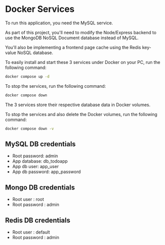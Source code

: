 # Docker Services

To run this application, you need the MySQL service.

As part of this project, you'll need to modify the Node/Express backend to use the MongoDB NoSQL Document database instead of MySQL.

You'll also be implementing a frontend page cache using the Redis key-value NoSQL database.

To easily install and start these 3 services under Docker on your PC, run the following command:

```sh
docker compose up -d
```

To stop the services, run the following command:

```sh
docker compose down
```

The 3 services store their respective database data in Docker volumes. 

To stop the services and also delete the Docker volumes, run the following command:

```sh
docker compose down -v
```

## MySQL DB credentials

- Root password: admin
- App database: db_todoapp
- App db user: app_user
- App db password: app_password

## Mongo DB credentials

- Root user : root
- Root password : admin


## Redis DB credentials

- Root user : default
- Root password : admin